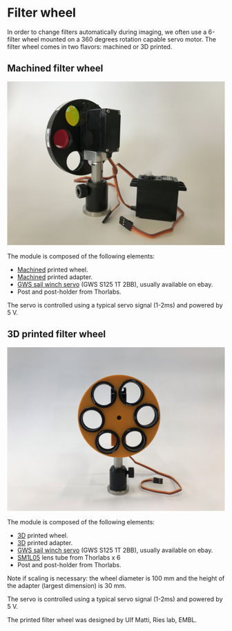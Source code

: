 # Filter wheel

In order to change filters automatically during imaging, we often use a 6-filter wheel mounted on a 360 degrees rotation capable servo motor. The filter wheel comes in two flavors: machined or 3D printed.



## Machined filter wheel

![](filter_wheel.JPG)

The module is composed of the following elements:

- [Machined](Machined_wheel) printed wheel.
- [Machined](Machined_adapter) printed adapter.
- [GWS sail winch servo](https://www.pololu.com/product/522) (GWS S125 1T 2BB), usually available on ebay.
- Post and post-holder from Thorlabs.

The servo is controlled using a typical servo signal (1-2ms) and powered by 5 V.



## 3D printed filter wheel

![](3D_printed_fw.JPG)

The module is composed of the following elements:

- [3D](3D_printed_wheel) printed wheel.
- [3D](3D_printed_adapter) printed adapter.
- [GWS sail winch servo](https://www.pololu.com/product/522) (GWS S125 1T 2BB), usually available on ebay.
- [SM1L05](https://www.thorlabs.de/thorproduct.cfm?partnumber=SM1L05) lens tube from Thorlabs x 6
- Post and post-holder from Thorlabs.

Note if scaling is necessary: the wheel diameter is 100 mm and the height of the adapter (largest dimension) is 30 mm.

The servo is controlled using a typical servo signal (1-2ms) and powered by 5 V.

The printed filter wheel was designed by Ulf Matti, Ries lab, EMBL.